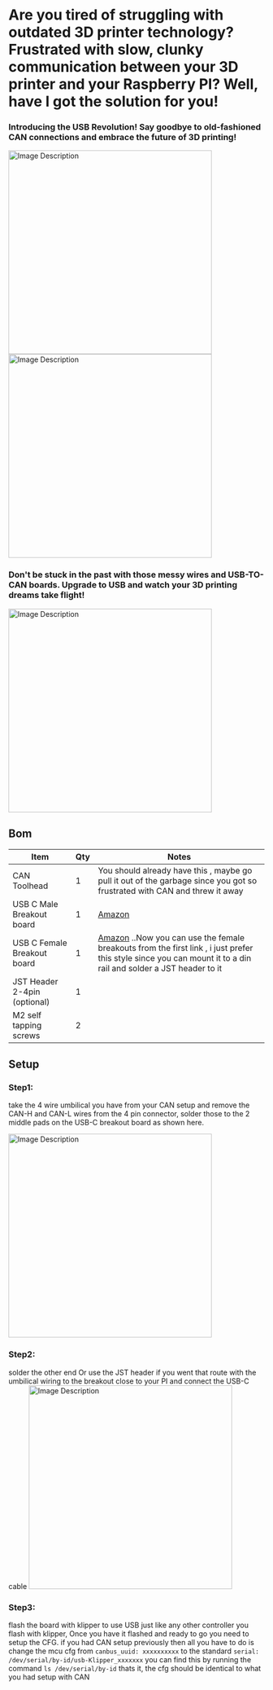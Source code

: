 # Are you tired of struggling with outdated 3D printer technology? Frustrated with slow, clunky communication between your 3D printer and your Raspberry PI? Well, have I got the solution for you!

### Introducing the USB Revolution! Say goodbye to old-fashioned CAN connections and embrace the future of 3D printing! 
<img src="https://github.com/hartk1213/MISC/assets/12398294/7368b85b-b240-4622-9b34-65deb0201fe2" alt="Image Description" width="400">
<img src="https://github.com/hartk1213/MISC/assets/12398294/f7b216a8-9ee8-40e4-ad54-aa98542d2d7f" alt="Image Description" width="400">

### Don't be stuck in the past with those messy wires and USB-TO-CAN boards. Upgrade to USB and watch your 3D printing dreams take flight!
<img src="https://github.com/hartk1213/MISC/assets/12398294/3acbae22-d54d-4fed-96c4-0f4d04500a41" alt="Image Description" width="400">



## Bom
Item  |Qty | Notes
 ----|----|----|
CAN Toolhead |1 | You should already have this , maybe go pull it out of the garbage since you got so frustrated with CAN and threw it away
USB C Male Breakout board |1| [Amazon](https://www.amazon.com/ANMBEST-Connector-Receptacle-Adapter-Support/dp/B09WCQKSW1/) 
USB C Female Breakout board |1| [Amazon](https://www.amazon.com/UMLIFE-Type-C-Breakout-Connector-Converter/dp/B0BL77R71Q/) ..Now you can use the female breakouts from the first link , i just prefer this style since you can mount it to a din rail and solder a JST header to it
JST Header 2-4pin (optional) |1|
M2 self tapping screws |2|


## Setup
### Step1: 
take the 4 wire umbilical you have from your CAN setup and remove the CAN-H and CAN-L wires from the 4 pin connector, solder those to the 2 middle pads on the USB-C breakout board as shown here. 

<img src="https://github.com/hartk1213/MISC/assets/12398294/02d29a8c-2d4d-4615-ac88-c18e5d50800e" alt="Image Description" width="400">

### Step2: 
solder the other end Or use the JST header if you went that route with the umbilical wiring to the breakout close to your PI 
and connect the USB-C cable 
<img src="https://github.com/hartk1213/MISC/assets/12398294/405c8f29-666c-4dec-a2f8-e0ce151cee16" alt="Image Description" width="400">

### Step3: 
flash the board with klipper to use USB just like any other controller you flash with klipper, Once you have it flashed and ready to go you need to setup the CFG. if you had CAN setup previously then all you have to do is change the mcu cfg from 
```canbus_uuid: xxxxxxxxxx``` 
to the standard 
```serial: /dev/serial/by-id/usb-Klipper_xxxxxxx```
you can find this by running the command
```ls /dev/serial/by-id```
thats it, the cfg should be identical to what you had setup with CAN 
